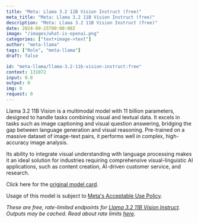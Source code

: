 ```yaml
---
title: "Meta: Llama 3.2 11B Vision Instruct (free)"
meta_title: "Meta: Llama 3.2 11B Vision Instruct (free)"
description: "Meta: Llama 3.2 11B Vision Instruct (free)"
date: 2024-09-25T00:00:00Z
image: "/images/what-is-openai.png"
categories: ["text+image->text"]
author: "meta-llama"
tags: ["Role", "meta-llama"]
draft: false

id: "meta-llama/llama-3.2-11b-vision-instruct:free"
context: 131072
input: 0.0
output: 0
img: 0
request: 0
---
```


Llama 3.2 11B Vision is a multimodal model with 11 billion parameters, designed to handle tasks combining visual and textual data. It excels in tasks such as image captioning and visual question answering, bridging the gap between language generation and visual reasoning. Pre-trained on a massive dataset of image-text pairs, it performs well in complex, high-accuracy image analysis.

Its ability to integrate visual understanding with language processing makes it an ideal solution for industries requiring comprehensive visual-linguistic AI applications, such as content creation, AI-driven customer service, and research.

Click here for the [original model card](https://github.com/meta-llama/llama-models/blob/main/models/llama3_2/MODEL_CARD_VISION.md).

Usage of this model is subject to [Meta's Acceptable Use Policy](https://www.llama.com/llama3/use-policy/).

_These are free, rate-limited endpoints for [Llama 3.2 11B Vision Instruct](/models/meta-llama/llama-3.2-11b-vision-instruct). Outputs may be cached. Read about rate limits [here](/docs/limits)._

